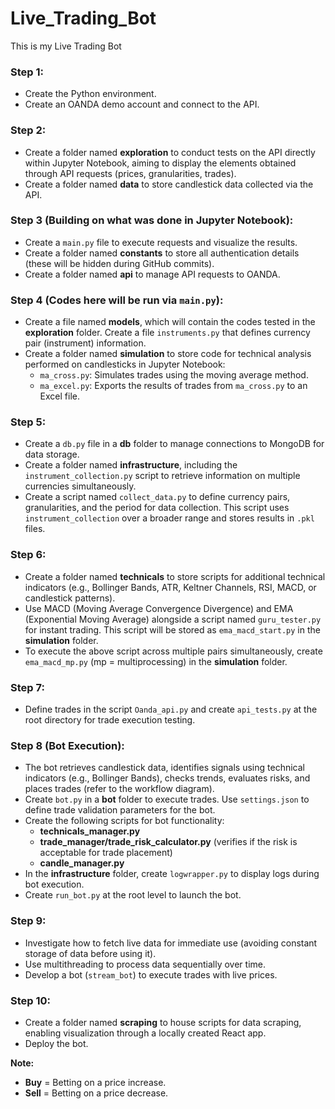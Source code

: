 # Live_Trading_Bot
This is my Live Trading Bot

### Step 1:  
- Create the Python environment.  
- Create an OANDA demo account and connect to the API.  

### Step 2:  
- Create a folder named **exploration** to conduct tests on the API directly within Jupyter Notebook, aiming to display the elements obtained through API requests (prices, granularities, trades).  
- Create a folder named **data** to store candlestick data collected via the API.  

### Step 3 (Building on what was done in Jupyter Notebook):  
- Create a `main.py` file to execute requests and visualize the results.  
- Create a folder named **constants** to store all authentication details (these will be hidden during GitHub commits).  
- Create a folder named **api** to manage API requests to OANDA.  

### Step 4 (Codes here will be run via `main.py`):  
- Create a file named **models**, which will contain the codes tested in the **exploration** folder. Create a file `instruments.py` that defines currency pair (instrument) information.  
- Create a folder named **simulation** to store code for technical analysis performed on candlesticks in Jupyter Notebook:  
  - `ma_cross.py`: Simulates trades using the moving average method.  
  - `ma_excel.py`: Exports the results of trades from `ma_cross.py` to an Excel file.  

### Step 5:  
- Create a `db.py` file in a **db** folder to manage connections to MongoDB for data storage.  
- Create a folder named **infrastructure**, including the `instrument_collection.py` script to retrieve information on multiple currencies simultaneously.  
- Create a script named `collect_data.py` to define currency pairs, granularities, and the period for data collection. This script uses `instrument_collection` over a broader range and stores results in `.pkl` files.  

### Step 6:  
- Create a folder named **technicals** to store scripts for additional technical indicators (e.g., Bollinger Bands, ATR, Keltner Channels, RSI, MACD, or candlestick patterns).  
- Use MACD (Moving Average Convergence Divergence) and EMA (Exponential Moving Average) alongside a script named `guru_tester.py` for instant trading. This script will be stored as `ema_macd_start.py` in the **simulation** folder.  
- To execute the above script across multiple pairs simultaneously, create `ema_macd_mp.py` (mp = multiprocessing) in the **simulation** folder.  

### Step 7:  
- Define trades in the script `Oanda_api.py` and create `api_tests.py` at the root directory for trade execution testing.  

### Step 8 (Bot Execution):  
- The bot retrieves candlestick data, identifies signals using technical indicators (e.g., Bollinger Bands), checks trends, evaluates risks, and places trades (refer to the workflow diagram).  
- Create `bot.py` in a **bot** folder to execute trades. Use `settings.json` to define trade validation parameters for the bot.  
- Create the following scripts for bot functionality:  
  - **technicals_manager.py**  
  - **trade_manager/trade_risk_calculator.py** (verifies if the risk is acceptable for trade placement)  
  - **candle_manager.py**  
- In the **infrastructure** folder, create `logwrapper.py` to display logs during bot execution.  
- Create `run_bot.py` at the root level to launch the bot.  

### Step 9:  
- Investigate how to fetch live data for immediate use (avoiding constant storage of data before using it).  
- Use multithreading to process data sequentially over time.  
- Develop a bot (`stream_bot`) to execute trades with live prices.  

### Step 10:  
- Create a folder named **scraping** to house scripts for data scraping, enabling visualization through a locally created React app.  
- Deploy the bot.  

**Note:**  
- **Buy** = Betting on a price increase.  
- **Sell** = Betting on a price decrease.  
